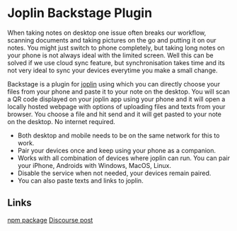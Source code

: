 # Joplin Backstage Plugin

When taking notes on desktop one issue often breaks our workflow, scanning documents and taking pictures on the go and putting it on our notes. You might just switch to phone completely, but taking long notes on your phone is not always ideal with the limited screen. Well this can be solved if we use cloud sync feature, but synchronisation takes time and its not very ideal to sync your devices everytime you make a small change.

Backstage is a plugin for [joplin](https://github.com/laurent22/joplin) using which you can directly choose your files from your phone and paste it to your note on the desktop. You will scan a QR code displayed on your joplin app using your phone and it will open a locally hosted webpage with options of uploading files and texts from your browser. You choose a file and hit send and it will get pasted to your note on the desktop. No internet required.

- Both desktop and mobile needs to be on the same network for this to work.
- Pair your devices once and keep using your phone as a companion. 
- Works with all combination of devices where joplin can run. You can pair your iPhone, Androids with Windows, MacOS, Linux.
- Disable the service when not needed, your devices remain paired.
- You can also paste texts and links to joplin.

## Links

[npm package](https://www.npmjs.com/package/joplin-plugin-backstage)
[Discourse post](https://discourse.joplinapp.org/t/backstage-paste-files-directly-from-phone/25570)
